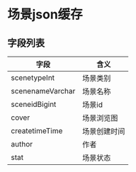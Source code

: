 # 场景json缓存

## 字段列表

字段               | 含义
---------------- | ------
scenetypeInt     | 场景类别
scenenameVarchar | 场景名称
sceneidBigint    | 场景id
cover            | 场景浏览图
createtimeTime   | 场景创建时间
author           | 作者
stat             | 场景状态
